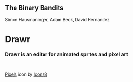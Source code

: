## The Binary Bandits
Simon Hausmaninger, Adam Beck, David Hernandez
<br/>

# Drawr
### Drawr is an editor for animated sprites and pixel art
<br/>

<a target="_blank" href="https://icons8.com/icon/xQGijSShcwbt/pixels">Pixels</a> icon by <a target="_blank" href="https://icons8.com">Icons8</a>
